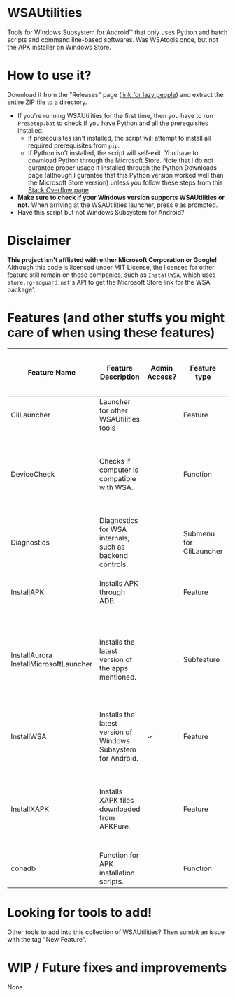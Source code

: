 # WSAUtilities

Tools for Windows Subsystem for Android™ that only uses Python and batch scripts and command line-based softwares. Was WSAtools once, but not the APK installer on Windows Store.

# How to use it?
Download it from the "Releases" page ([link for lazy people](https://github.com/weareblahs/WSAUtilities/releases)) and extract the entire ZIP file to a directory.
- If you're running WSAUtilities for the first time, then you have to run `PreSetup.bat` to check if you have Python and all the prerequisites installed. 
  - If prerequisites isn't installed, the script will attempt to install all required prerequisites from `pip`.
  - If Python isn't installed, the script will self-exit. You have to download Python through the Microsoft Store. Note that I do not gurantee proper usage if installed through the Python Downloads page (although I gurantee that this Python version worked well than the Microsoft Store version) unless you follow these steps from this [Stack Overflow page](https://stackoverflow.com/questions/58754860/cmd-opens-window-store-when-i-type-python)
- **Make sure to check if your Windows version supports WSAUtilities or not.** When arriving at the WSAUtilities launcher, press `0` as prompted.
- Have this script but not Windows Subsystem for Android? 
# Disclaimer
**This project isn't affliated with either Microsoft Corporation or Google!** Although this code is licensed under MIT License, the licenses for other feature still remain on these companies, such as `InstallWSA`, which uses `store.rg-adguard.net`'s API to get the Microsoft Store link for the WSA package'.
# Features (and other stuffs you might care of when using these features)
| Feature Name                           | Feature Description                                           | Admin Access? | Feature type            | Third-party tools / Python packages used (if any)                         | Other notes?                                                                         | Script based on |
|----------------------------------------|---------------------------------------------------------------|---------------|-------------------------|---------------------------------------------------------------------------|--------------------------------------------------------------------------------------|-----------------|
| CliLauncher                            | Launcher for other WSAUtilities tools                         |               | Feature                 | configparser, keyboard, time, os, webbrowser                              |                                                                                      | Python          |
| DeviceCheck                            | Checks if computer is compatible with WSA.                    |               | Function                | platform, configparser, time                                              | Currently only checks for OS version. Other options coming soon.                     | Python          |
| Diagnostics                            | Diagnostics for WSA internals, such as backend controls.      |               | Submenu for CliLauncher | configparser, os                                                          | Android System Info coming soon.                                                     | Python          |
| InstallAPK                             | Installs APK through ADB.                                     |               | Feature                 | tkinter, adbutils, ppadb, os, pyaxmlparser                                | Migration to native `adb.exe` coming soon.                                           | Python / Batch  |
| InstallAurora InstallMicrosoftLauncher | Installs the latest version of the apps mentioned.            |               | Subfeature              | os, time, adbutils, ppadb, clint                                          | Note that I'll update the Microsoft Launcher version in my own OneDrive every month. | Python          |
| InstallWSA                             | Installs the latest version of Windows Subsystem for Android. | ✓             | Feature                 | UAC, os, urllib, requests, bs4, pathlib, hurry.filesize, clint, packaging |                                                                                      | Python / Batch  |
| InstallXAPK                            | Installs XAPK files downloaded from APKPure.                  |               | Feature                 | tkinter, adbutils, ppadb, os, pyaxmlparser, time, urllib, zipfile, glob   | Needs download of platform-tools before running for the first time.                  | Python          |
| conadb                                 | Function for APK installation scripts.                        |               | Function                | adbutils                                                                  |                                                                                      | Python          |

# Looking for tools to add!
Other tools to add into this collection of WSAUtilities? Then sumbit an issue with the tag "New Feature".

# WIP / Future fixes and improvements
None.